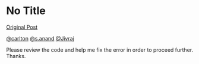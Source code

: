 # No Title

[Original Post](https://discourse.onlinedegree.iitm.ac.in/t/164277/510)

<p><a class="mention" href="/u/carlton">@carlton</a> <a class="mention" href="/u/s.anand">@s.anand</a> <a class="mention" href="/u/jivraj">@Jivraj</a></p>
<p>Please review the code and help me fix the error in order to proceed further. Thanks.</p>